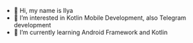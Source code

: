 - 👋 Hi, my name is Ilya
- 👀 I’m interested in Kotlin Mobile Development, also Telegram development
- 🌱 I’m currently learning Android Framework and Kotlin
